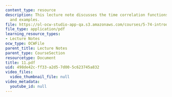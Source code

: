 ```yaml
---
content_type: resource
description: This lecture note discusses the time correlation functions with its properties
  and examples.
file: https://ol-ocw-studio-app-qa.s3.amazonaws.com/courses/5-74-introductory-quantum-mechanics-ii-spring-2004/498de42cff33a2d57d005c623745a832_11.pdf
file_type: application/pdf
learning_resource_types:
- Lecture Notes
ocw_type: OCWFile
parent_title: Lecture Notes
parent_type: CourseSection
resourcetype: Document
title: 11.pdf
uid: 498de42c-ff33-a2d5-7d00-5c623745a832
video_files:
  video_thumbnail_file: null
video_metadata:
  youtube_id: null
---
```

